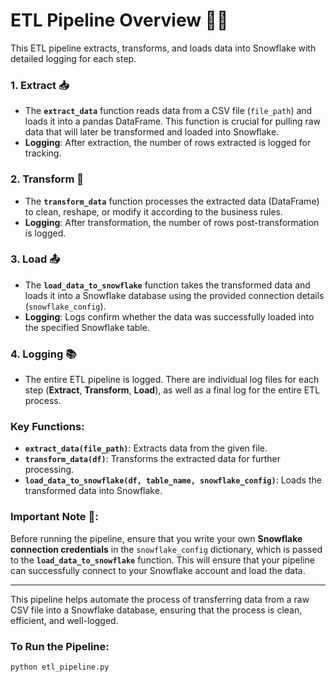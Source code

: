 # ETL Pipeline Overview 🧑‍💻

This ETL pipeline extracts, transforms, and loads data into Snowflake with detailed logging for each step.

### 1. Extract 📥
- The **`extract_data`** function reads data from a CSV file (`file_path`) and loads it into a pandas DataFrame. This function is crucial for pulling raw data that will later be transformed and loaded into Snowflake.
- **Logging**: After extraction, the number of rows extracted is logged for tracking.

### 2. Transform 🔄
- The **`transform_data`** function processes the extracted data (DataFrame) to clean, reshape, or modify it according to the business rules.
- **Logging**: After transformation, the number of rows post-transformation is logged.

### 3. Load 📤
- The **`load_data_to_snowflake`** function takes the transformed data and loads it into a Snowflake database using the provided connection details (`snowflake_config`).
- **Logging**: Logs confirm whether the data was successfully loaded into the specified Snowflake table.

### 4. Logging 📚
- The entire ETL pipeline is logged. There are individual log files for each step (**Extract**, **Transform**, **Load**), as well as a final log for the entire ETL process.

### Key Functions:
- **`extract_data(file_path)`**: Extracts data from the given file.
- **`transform_data(df)`**: Transforms the extracted data for further processing.
- **`load_data_to_snowflake(df, table_name, snowflake_config)`**: Loads the transformed data into Snowflake.

### Important Note 📝:
Before running the pipeline, ensure that you write your own **Snowflake connection credentials** in the `snowflake_config` dictionary, which is passed to the **`load_data_to_snowflake`** function. This will ensure that your pipeline can successfully connect to your Snowflake account and load the data.

---

This pipeline helps automate the process of transferring data from a raw CSV file into a Snowflake database, ensuring that the process is clean, efficient, and well-logged.

### To Run the Pipeline:
```bash
python etl_pipeline.py
